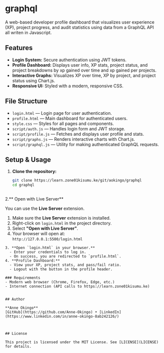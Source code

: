 # graphql

A web-based developer profile dashboard that visualizes user experience (XP), project progress, and audit statistics using data from a GraphQL API all writen in Javascript.

## Features
- **Login System:** Secure authentication using JWT tokens.
- **Profile Dashboard:** Displays user info, XP stats, project status, and project breakdowns by xp gained over time and xp gained per projects.
- **Interactive Graphs:** Visualizes XP over time, XP by project, and project status using Chart.js.
- **Responsive UI:** Styled with a modern, responsive CSS.



## File Structure
- `login.html` — Login page for user authentication.
- `profile.html` — Main dashboard for authenticated users.
- `style.css` — Styles for all pages and components.
- `script/auth.js` — Handles login form and JWT storage.
- `script/profile.js` — Fetches and displays user profile and stats.
- `script/graphs.js` — Renders interactive charts with Chart.js.
- `script/graphql.js` — Utility for making authenticated GraphQL requests.

## Setup & Usage
1. **Clone the repository:**
   ```bash
   git clone https://learn.zone01kisumu.ke/git/aokingo/graphql
   cd graphql
  
2.** Open with Live Server**

You can use the **Live Server** extension.

1. Make sure the **Live Server** extension is installed.
2. Right-click on `login.html` in the project directory.
3. Select **"Open with Live Server"**.
4. Your browser will open at:  
   `http://127.0.0.1:5500/login.html`
 ```
3. **Open `login.html` in your browser.**
   - Enter your credentials to log in.
   - On success, you are redirected to `profile.html`.
4. **Profile Dashboard:**
   - View your XP, project stats, and pass/fail ratio.
   - Logout with the button in the profile header.

### Requirements
- Modern web browser (Chrome, Firefox, Edge, etc.)
- Internet connection (API calls to https://learn.zone01kisumu.ke)


## Author

**Anne Okingo**   
[GitHub](https://github.com/Anne-Okingo) • [LinkedIn](https://www.linkedin.com/in/anne-okingo-8ab242126/)



## License

This project is licensed under the MIT License. See [LICENSE](LICENSE) for details.
